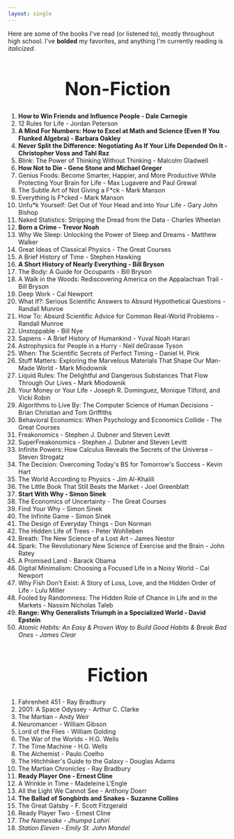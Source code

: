 ```yaml
---
layout: single
---
```


Here are some of the books I've read (or listened to), mostly throughout high school. I've **bolded** my favorites, and anything I'm currently reading is _italicized_.

<h1 id="Stanford-AI" style="font-size: 3em; text-align: center">Non-Fiction</h1>

1. **How to Win Friends and Influence People - Dale Carnegie**
2. 12 Rules for Life - Jordan Peterson
3. **A Mind For Numbers: How to Excel at Math and Science (Even If You Flunked Algebra) - Barbara Oakley**
4. **Never Split the Difference: Negotiating As If Your Life Depended On It - Christopher Voss and Tahl Raz**
5. Blink: The Power of Thinking Without Thinking - Malcolm Gladwell
6. **How Not to Die - Gene Stone and Michael Greger**
7. Genius Foods: Become Smarter, Happier, and More Productive While Protecting Your Brain for Life - Max Lugavere and Paul Grewal
8. The Subtle Art of Not Giving a F*ck - Mark Manson
9. Everything Is F*cked - Mark Manson
10. Unfu*k Yourself: Get Out of Your Head and into Your Life - Gary John Bishop
11. Naked Statistics: Stripping the Dread from the Data - Charles Wheelan
12. **Born a Crime - Trevor Noah**
13. Why We Sleep: Unlocking the Power of Sleep and Dreams - Matthew Walker
14. Great Ideas of Classical Physics - The Great Courses
15. A Brief History of Time - Stephen Hawking
16. **A Short History of Nearly Everything - Bill Bryson**
17. The Body: A Guide for Occupants - Bill Bryson
18. A Walk in the Woods: Rediscovering America on the Appalachian Trail - Bill Bryson
19. Deep Work - Cal Newport
20. What If?: Serious Scientific Answers to Absurd Hypothetical Questions - Randall Munroe
21. How To: Absurd Scientific Advice for Common Real-World Problems - Randall Munroe
22. Unstoppable - Bill Nye
23. Sapiens - A Brief History of Humankind - Yuval Noah Harari
24. Astrophysics for People in a Hurry - Neil deGrasse Tyson
25. When: The Scientific Secrets of Perfect Timing - Daniel H. Pink
26. Stuff Matters: Exploring the Marvelous Materials That Shape Our Man-Made World - Mark Miodownik
27. Liquid Rules: The Delightful and Dangerous Substances That Flow Through Our Lives - Mark Miodownik
28. Your Money or Your Life - Joseph R. Dominguez, Monique Tilford, and Vicki Robin
29. Algorithms to Live By: The Computer Science of Human Decisions - Brian Christian and Tom Griffiths
30. Behavioral Economics: When Psychology and Economics Collide - The Great Courses
31. Freakonomics - Stephen J. Dubner and Steven Levitt
32. SuperFreakonomics - Stephen J. Dubner and Steven Levitt
33. Infinite Powers: How Calculus Reveals the Secrets of the Universe - Steven Strogatz
34. The Decision: Overcoming Today's BS for Tomorrow's Success - Kevin Hart
35. The World According to Physics - Jim Al-Khalili
36. The Little Book That Still Beats the Market - Joel Greenblatt
37. **Start With Why - Simon Sinek**
38. The Economics of Uncertainty - The Great Courses
39. Find Your Why - Simon Sinek
40. The Infinite Game - Simon Sinek
41. The Design of Everyday Things - Don Norman
42. The Hidden Life of Trees - Peter Wohlleben
43. Breath: The New Science of a Lost Art - James Nestor
44. Spark: The Revolutionary New Science of Exercise and the Brain - John Ratey
45. A Promised Land - Barack Obama
46. Digital Minimalism: Choosing a Focused Life in a Noisy World - Cal Newport
47. Why Fish Don't Exist: A Story of Loss, Love, and the Hidden Order of Life - Lulu Miller
48. Fooled by Randomness: The Hidden Role of Chance in Life and in the Markets - Nassim Nicholas Taleb
49. **Range: Why Generalists Triumph in a Specialized World - David Epstein**
50. *Atomic Habits: An Easy & Proven Way to Build Good Habits & Break Bad Ones - James Clear*

<h1 id="Stanford-AI" style="font-size: 3em; text-align: center">Fiction</h1>

1. Fahrenheit 451 - Ray Bradbury
2. 2001: A Space Odyssey - Arthur C. Clarke
3. The Martian - Andy Weir
4. Neuromancer - William Gibson
5. Lord of the Flies - William Golding
6. The War of the Worlds - H.G. Wells
7. The Time Machine - H.G. Wells
8. The Alchemist - Paulo Coelho
9. The Hitchhiker's Guide to the Galaxy - Douglas Adams
10. The Martian Chronicles - Ray Bradbury
11. **Ready Player One - Ernest Cline**
12. A Wrinkle in Time - Madeleine L'Engle
13. All the Light We Cannot See - Anthony Doerr
14. **The Ballad of Songbirds and Snakes - Suzanne Collins**
15. The Great Gatsby - F. Scott Fitzgerald
16. Ready Player Two - Ernest Cline
17. *The Namesake - Jhumpa Lahiri*
18. *Station Eleven - Emily St. John Mandel*
